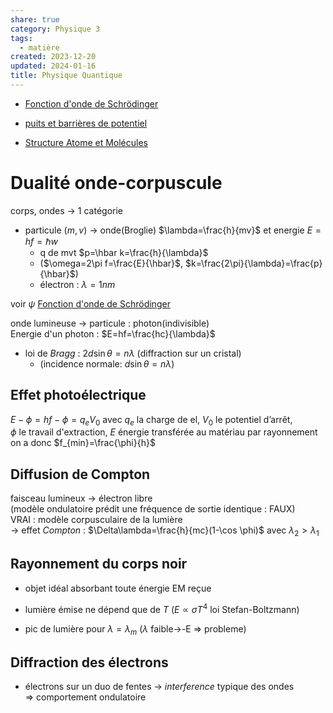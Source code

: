 ```yaml
---  
share: true  
category: Physique 3  
tags:  
  - matière  
created: 2023-12-20  
updated: 2024-01-16  
title: Physique Quantique  
---  
```

  
  
- [Fonction d'onde de Schrödinger](Fonction%20d'onde%20de%20Schr%C3%B6dinger.md)  
  
- [puits et barrières de potentiel](puits%20et%20barri%C3%A8res%20de%20potentiel.md)  
  
- [Structure Atome et Molécules](Structure%20Atome%20et%20Mol%C3%A9cules.md)  
# Dualité onde-corpuscule  
corps, ondes → 1 catégorie  
  
- particule ($m,v$) → onde(Broglie) $\lambda=\frac{h}{mv}$ et energie $E=hf=\hbar w$  
	- q de mvt $p=\hbar k=\frac{h}{\lambda}$  
	- ($\omega=2\pi f=\frac{E}{\hbar}$,  $k=\frac{2\pi}{\lambda}=\frac{p}{\hbar}$)  
	- électron : $\lambda=1 nm$  
  
voir $\psi$  [Fonction d'onde de Schrödinger](Fonction%20d'onde%20de%20Schr%C3%B6dinger.md)   
  
onde lumineuse → particule : photon(indivisible)  
	Energie d'un photon : $E=hf=\frac{hc}{\lambda}$  
  
- loi de *Bragg* : $2d\sin\theta=n\lambda$ (diffraction sur un cristal)  
	- (incidence normale: $d\sin\theta=n\lambda$)  
## Effet photoélectrique  
$E-\phi=hf-\phi=q_{e}V_{0}$ avec $q_{e}$ la charge de el, $V_{0}$ le potentiel d’arrêt,   
$\phi$ le travail d'extraction, $E$ énergie transférée au matériau par rayonnement  
on a donc $f_{min}=\frac{\phi}{h}$  
## Diffusion de Compton  
faisceau lumineux → électron libre  
(modèle ondulatoire prédit une fréquence de sortie identique : FAUX)  
VRAI : modèle corpusculaire de la lumière  
→ effet *Compton* : $\Delta\lambda=\frac{h}{mc}(1-\cos \phi)$ avec $\lambda_{2}>\lambda_{1}$  
## Rayonnement du corps noir  
  
- objet idéal absorbant toute énergie EM reçue  
  
- lumière émise ne dépend que de $T$ ($E\propto\sigma T^4$ loi Stefan-Boltzmann)  
  
- pic de lumière pour $\lambda=\lambda_{m}$ ($\lambda$ faible→-E  ⇒ probleme)  
## Diffraction des électrons  
  
- électrons sur un duo de fentes → *interference* typique des ondes  
⇒ comportement ondulatoire  
